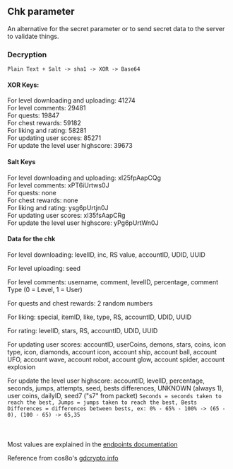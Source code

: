 ## Chk parameter
An alternative for the secret parameter or to send secret data to the server to validate things.
### Decryption
`Plain Text + Salt -> sha1 -> XOR -> Base64`

#### XOR Keys:
For level downloading and uploading: 41274  
For level comments: 29481  
For quests: 19847  
For chest rewards: 59182  
For liking and rating: 58281  
For updating user scores: 85271  
For update the level user highscore: 39673
#### Salt Keys
For level downloading and uploading: xI25fpAapCQg  
For level comments: xPT6iUrtws0J  
For quests: none  
For chest rewards: none  
For liking and rating: ysg6pUrtjn0J  
For updating user scores: xI35fsAapCRg  
For update the level user highscore: yPg6pUrtWn0J
#### Data for the chk
For level downloading: levelID, inc, RS value, accountID, UDID, UUID  
  
For level uploading: seed  
  
For level comments: username, comment, levelID, percentage, comment Type (0 = Level, 1 = User)  
  
For quests and chest rewards: 2 random numbers  
  
For liking: special, itemID, like, type, RS, accountID, UDID, UUID  
  
For rating: levelID, stars, RS, accountID, UDID, UUID  
  
For updating user scores: accountID, userCoins, demons, stars, coins, icon type, icon, diamonds, account icon, account ship, account ball, account UFO, account wave, account robot, account glow, account spider, account explosion  
  
For update the level user highscore: accountID, levelID, percentage, seconds, jumps, attempts, seed, bests differences, UNKNOWN (always 1), user coins, dailyID, seed7 ("s7" from packet) `Seconds = seconds taken to reach the best, Jumps = jumps taken to reach the best, Bests Differences = differences between bests, ex: 0% - 65% - 100% -> (65 - 0), (100 - 65) -> 65,35`  
<br><br><br>
Most values are explained in the [endpoints documentation](https://github.com/SMJSGaming/GDDocs/blob/master/endpoints)  
  
Reference from cos8o's [gdcrypto info](https://github.com/Cos8o/GDCrypto/blob/master/include/gdcrypto.hpp)

